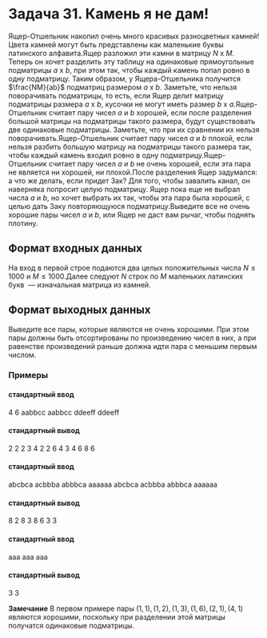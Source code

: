 # Задача 31. Камень я не дам!
    

Ящер-Отшельник накопил очень много красивых разноцветных камней! Цвета камней могут быть представлены как маленькие буквы латинского алфавита.Ящер разложил эти камни в матрицу $N$ x $M$. Теперь он хочет разделить эту таблицу на одинаковые прямоугольные подматрицы $a$ x $b$, при этом так, чтобы каждый камень попал ровно в одну подматрицу. Таким образом, у Ящера-Отшельника получится $\frac{NM}{ab}$ подматриц размером $a$ x $b$. Заметьте, что нельзя поворачивать подматрицы, то есть, если Ящер делит матрицу подматрицы размера $a$ x $b$, кусочки не могут иметь размер $b$ x $a$.Ящер-Отшельник считает пару чисел $a$ и $b$ хорошей, если после разделения большой матрицы на подматрицы такого размера, будут существовать две одинаковые подматрицы. Заметьте, что при их сравнении их нельзя поворачивать.Ящер-Отшельник считает пару чисел $a$ и $b$ плохой, если нельзя разбить большую матрицу на подматрицы такого размера так, чтобы каждый камень входил ровно в одну подматрицу.Ящер-Отшельник считает пару чисел $a$ и $b$ не очень хорошей, если эта пара не является ни хорошей, ни плохой.После разделения Ящер задумался: а что же делать, если придет Зак? Для того, чтобы завалить канал, он наверняка попросит целую подматрицу. Ящер пока еще не выбрал числа $a$ и $b$, но хочет выбрать их так, чтобы эта пара была хорошей, с целью дать Заку повторяющуюся подматрицу.Выведите все не очень хорошие пары чисел $a$ и $b$, или Ящер не даст вам рычаг, чтобы поднять плотину.

## Формат входных данных

На вход в первой строе подаются два целых положительных числа $N \le 1000$ и $M \le 1000$.Далее следуют $N$ строк по $M$ маленьких латинских букв  — изначальная матрица из камней.


## Формат выходных данных

Выведите все пары, которые являются не очень хорошими. При этом пары должны быть отсортированы по произведению чисел в них, а при равенстве произведений раньше должна идти пара с меньшим первым числом.

### Примеры
#### стандартный ввод
4 6
aabbcc
aabbcc
ddeeff
ddeeff

#### стандартный вывод

2 2
2 3
4 2
2 6
4 3
4 6
8 6

#### стандартный ввод
abcbca
acbbba
abbbca
aaaaaa
abcbca
acbbba
abbbca
aaaaaa

#### стандартный вывод

8 2
8 3
8 6
3 3

#### стандартный ввод
aaa
aaa
aaa

#### стандартный вывод
3 3

**Замечание** В первом примере пары $(1,1), (1,2), (1,3), (1,6), (2,1), (4,1)$ являются хорошими, поскольку при разделении этой матрицы получатся одинаковые подматрицы.